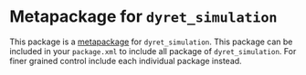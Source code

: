 # Metapackage for `dyret_simulation`
This package is a
[metapackage](http://wiki.ros.org/catkin/package.xml#Metapackages) for
`dyret_simulation`. This package can be included in your `package.xml` to
include all package of `dyret_simulation`. For finer grained control include
each individual package instead.
